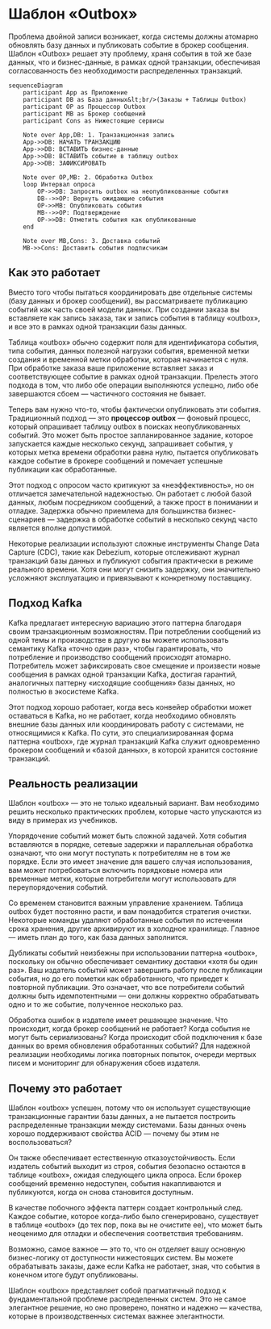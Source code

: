 # Шаблон «Outbox»

Проблема двойной записи возникает, когда системы должны атомарно обновлять базу данных и публиковать событие в брокер сообщения. Шаблон «Outbox» решает эту проблему, храня события в той же базе данных, что и бизнес-данные, в рамках одной транзакции, обеспечивая согласованность без необходимости распределенных транзакций.

``` mermaid
sequenceDiagram
    participant App as Приложение
    participant DB as База данных&lt;br/>(Заказы + Таблицы Outbox)
    participant OP as Процессор Outbox
    participant MB as Брокер сообщений
    participant Cons as Нижестоящие сервисы

    Note over App,DB: 1. Транзакционная запись
    App->>DB: НАЧАТЬ ТРАНЗАКЦИЮ
    App->>DB: ВСТАВИТЬ бизнес-данные
    App->>DB: ВСТАВИТЬ событие в таблицу outbox
    App->>DB: ЗАФИКСИРОВАТЬ

    Note over OP,MB: 2. Обработка Outbox
    loop Интервал опроса
        OP->>DB: Запросить outbox на неопубликованные события
        DB-->>OP: Вернуть ожидающие события
        OP->>MB: Опубликовать события
        MB-->>OP: Подтверждение
        OP->>DB: Отметить события как опубликованные
    end

    Note over MB,Cons: 3. Доставка событий
    MB->>Cons: Доставить события подписчикам
```

## Как это работает

Вместо того чтобы пытаться координировать две отдельные системы (базу данных и брокер сообщений), вы рассматриваете публикацию событий как часть своей модели данных. При создании заказа вы вставляете как запись заказа, так и запись события в таблицу «outbox», и все это в рамках одной транзакции базы данных.

Таблица «outbox» обычно содержит поля для идентификатора события, типа события, данных полезной нагрузки события, временной метки создания и временной метки обработки, которая начинается с нуля. При обработке заказа ваше приложение вставляет заказ и соответствующее событие в рамках одной транзакции. Прелесть этого подхода в том, что либо обе операции выполняются успешно, либо обе завершаются сбоем — частичного состояния не бывает.

Теперь вам нужно что-то, чтобы фактически опубликовать эти события. Традиционный подход — это **процессор outbox** — фоновый процесс, который опрашивает таблицу outbox в поисках неопубликованных событий. Это может быть простое запланированное задание, которое запускается каждые несколько секунд, запрашивает события, у которых метка времени обработки равна нулю, пытается опубликовать каждое событие в брокере сообщений и помечает успешные публикации как обработанные.

Этот подход с опросом часто критикуют за «неэффективность», но он отличается замечательной надежностью. Он работает с любой базой данных, любым посредником сообщений, а также прост в понимании и отладке. Задержка обычно приемлема для большинства бизнес-сценариев — задержка в обработке событий в несколько секунд часто является вполне допустимой.

Некоторые реализации используют сложные инструменты Change Data Capture (CDC), такие как Debezium, которые отслеживают журнал транзакций базы данных и публикуют события практически в режиме реального времени. Хотя они могут снизить задержку, они значительно усложняют эксплуатацию и привязывают к конкретному поставщику.

## Подход Kafka

Kafka предлагает интересную вариацию этого паттерна благодаря своим транзакционным возможностям. При потреблении сообщений из одной темы и производстве в другую вы можете использовать семантику Kafka «точно один раз», чтобы гарантировать, что потребление и производство сообщений происходят атомарно. Потребитель может зафиксировать свое смещение и произвести новые сообщения в рамках одной транзакции Kafka, достигая гарантий, аналогичных паттерну «исходящие сообщения» базы данных, но полностью в экосистеме Kafka.

Этот подход хорошо работает, когда весь конвейер обработки может оставаться в Kafka, но не работает, когда необходимо обновлять внешние базы данных или координировать работу с системами, не относящимися к Kafka. По сути, это специализированная форма паттерна «outbox», где журнал транзакций Kafka служит одновременно брокером сообщений и «базой данных», в которой хранится состояние транзакций.

## Реальность реализации

Шаблон «outbox» — это не только идеальный вариант. Вам необходимо решить несколько практических проблем, которые часто упускаются из виду в примерах из учебников.

Упорядочение событий может быть сложной задачей. Хотя события вставляются в порядке, сетевые задержки и параллельная обработка означают, что они могут поступать к потребителям не в том же порядке. Если это имеет значение для вашего случая использования, вам может потребоваться включить порядковые номера или временные метки, которые потребители могут использовать для переупорядочения событий.

Со временем становится важным управление хранением. Таблица outbox будет постоянно расти, и вам понадобится стратегия очистки. Некоторые команды удаляют обработанные события по истечении срока хранения, другие архивируют их в холодное хранилище. Главное — иметь план до того, как база данных заполнится.

Дубликаты событий неизбежны при использовании паттерна «outbox», поскольку он обычно обеспечивает семантику доставки «хотя бы один раз». Ваш издатель событий может завершить работу после публикации события, но до его пометки как обработанного, что приведет к повторной публикации. Это означает, что все потребители событий должны быть идемпотентными — они должны корректно обрабатывать одно и то же событие, полученное несколько раз.

Обработка ошибок в издателе имеет решающее значение. Что происходит, когда брокер сообщений не работает? Когда события не могут быть сериализованы? Когда происходит сбой подключения к базе данных во время обновления обработанных событий? Для надежной реализации необходимы логика повторных попыток, очереди мертвых писем и мониторинг для обнаружения сбоев издателя.

## Почему это работает

Шаблон «outbox» успешен, потому что он использует существующие транзакционные гарантии базы данных, а не пытается построить распределенные транзакции между системами. Базы данных очень хорошо поддерживают свойства ACID — почему бы этим не воспользоваться?

Он также обеспечивает естественную отказоустойчивость. Если издатель событий выходит из строя, события безопасно остаются в таблице «outbox», ожидая следующего цикла опроса. Если брокер сообщений временно недоступен, события накапливаются и публикуются, когда он снова становится доступным.

В качестве побочного эффекта паттерн создает контрольный след. Каждое событие, которое когда-либо было сгенерировано, существует в таблице «outbox» (до тех пор, пока вы не очистите ее), что может быть неоценимо для отладки и обеспечения соответствия требованиям.

Возможно, самое важное — это то, что он отделяет вашу основную бизнес-логику от доступности нижестоящих систем. Вы можете обрабатывать заказы, даже если Kafka не работает, зная, что события в конечном итоге будут опубликованы.

Шаблон «outbox» представляет собой прагматичный подход к фундаментальной проблеме распределенных систем. Это не самое элегантное решение, но оно проверено, понятно и надежно — качества, которые в производственных системах важнее элегантности.

